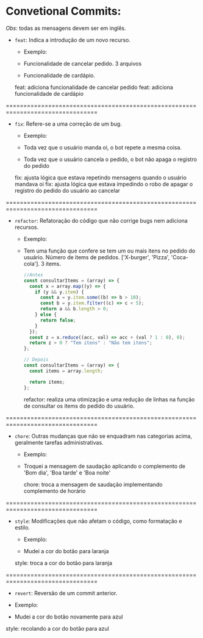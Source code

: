 # Convetional Commits:

_Obs_: todas as mensagens devem ser em inglês.

- `feat`: Indica a introdução de um novo recurso.

  - Exemplo:

  - Funcionalidade de cancelar pedido. 3 arquivos
  - Funcionalidade de cardápio.

  feat: adiciona funcionalidade de cancelar pedido
  feat: adiciona funcionalidade de cardápio

================================================================================

- `fix`: Refere-se a uma correção de um bug.

  - Exemplo:

  - Toda vez que o usuário manda oi, o bot repete a mesma coisa.
  - Toda vez que o usuário cancela o pedido, o bot não apaga o registro do pedido

  fix: ajusta lógica que estava repetindo mensagens quando o usuário mandava oi
  fix: ajusta lógica que estava impedindo o robo de apagar o registro do pedido do usuário ao cancelar

================================================================================

- `refactor`: Refatoração do código que não corrige bugs nem adiciona recursos.

  - Exemplo:

  - Tem uma função que confere se tem um ou mais itens no pedido do usuário. Número de items de pedidos. ['X-burger', 'Pizza', 'Coca-cola']. 3 items.

    ```js
    //Antes
    const consultarItems = (array) => {
      const x = array.map((y) => {
        if (y && y.item) {
          const a = y.item.some((b) => b > 10);
          const b = y.item.filter((c) => c < 5);
          return a && b.length > 0;
        } else {
          return false;
        }
      });
      const z = x.reduce((acc, val) => acc + (val ? 1 : 0), 0);
      return z > 0 ? "Tem itens" : "Não tem itens";
    };

    // Depois
    const consultarItems = (array) => {
      const items = array.length;

      return items;
    };
    ```

    refactor: realiza uma otimização e uma redução de linhas na função de consultar os items do pedido do usuário.

================================================================================

- `chore`: Outras mudanças que não se enquadram nas categorias acima, geralmente tarefas administrativas.

  - Exemplo:

  - Troquei a mensagem de saudação aplicando o complemento de 'Bom dia', 'Boa tarde' e 'Boa noite'

    chore: troca a mensagem de saudação implementando complemento de horário

================================================================================

- `style`: Modificações que não afetam o código, como formatação e estilo.

  - Exemplo:

  - Mudei a cor do botão para laranja

  style: troca a cor do botão para laranja

================================================================================

- `revert`: Reversão de um commit anterior.

- Exemplo:

- Mudei a cor do botão novamente para azul

style: recolando a cor do botão para azul
